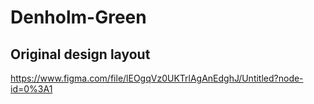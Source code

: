 # Denholm-Green


## Original design layout
https://www.figma.com/file/lEOgqVz0UKTrlAgAnEdghJ/Untitled?node-id=0%3A1

